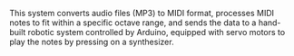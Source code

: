 This system converts audio files (MP3) to MIDI format, processes MIDI notes to fit within a specific octave range, and sends the data to a hand-built robotic system controlled by Arduino, equipped with servo motors to play the notes by pressing on a synthesizer.

